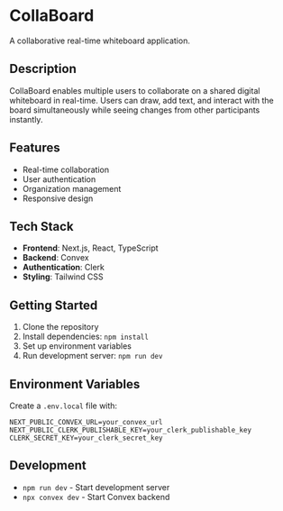 # CollaBoard

A collaborative real-time whiteboard application.

## Description

CollaBoard enables multiple users to collaborate on a shared digital whiteboard in real-time. Users can draw, add text, and interact with the board simultaneously while seeing changes from other participants instantly.

## Features

- Real-time collaboration
- User authentication
- Organization management
- Responsive design

## Tech Stack

- **Frontend**: Next.js, React, TypeScript
- **Backend**: Convex
- **Authentication**: Clerk
- **Styling**: Tailwind CSS

## Getting Started

1. Clone the repository
2. Install dependencies: `npm install`
3. Set up environment variables
4. Run development server: `npm run dev`

## Environment Variables

Create a `.env.local` file with:

```
NEXT_PUBLIC_CONVEX_URL=your_convex_url
NEXT_PUBLIC_CLERK_PUBLISHABLE_KEY=your_clerk_publishable_key
CLERK_SECRET_KEY=your_clerk_secret_key
```

## Development

- `npm run dev` - Start development server
- `npx convex dev` - Start Convex backend
